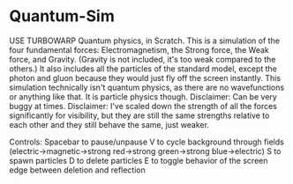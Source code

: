 # Quantum-Sim
USE TURBOWARP
Quantum physics, in Scratch.
This is a simulation of the four fundamental forces: Electromagnetism, the Strong force, the Weak force, and Gravity. (Gravity is not included, it's too weak compared to the others.)
It also includes all the particles of the standard model, except the photon and gluon because they would just fly off the screen instantly.
This simulation technically isn't quantum physics, as there are no wavefunctions or anything like that. It is particle physics though.
Disclaimer: Can be very buggy at times.
Disclaimer: I've scaled down the strength of all the forces significantly for visibility, but they are still the same strengths relative to each other and they still behave the same, just weaker.

Controls:
Spacebar to pause/unpause
V to cycle background through fields (electric->magnetic->strong red->strong green->strong blue->electric)
S to spawn particles
D to delete particles
E to toggle behavior of the screen edge between deletion and reflection
